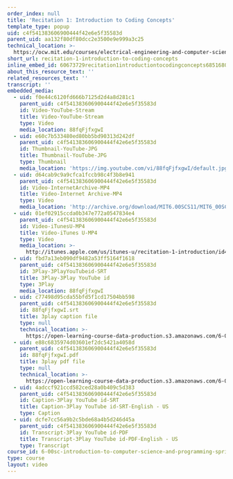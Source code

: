 ```yaml
---
order_index: null
title: 'Recitation 1: Introduction to Coding Concepts'
template_type: popup
uid: c4f541383606900444f42e6e5f35583d
parent_uid: aa132f80df80dcc2e3500e9e999a3c25
technical_location: >-
  https://ocw.mit.edu/courses/electrical-engineering-and-computer-science/6-00sc-introduction-to-computer-science-and-programming-spring-2011/resource-index/recitation-1-introduction-to-coding-concepts
short_url: recitation-1-introduction-to-coding-concepts
inline_embed_id: 60673729recitation1introductiontocodingconcepts68516803
about_this_resource_text: ''
related_resources_text: ''
transcript: ''
embedded_media:
  - uid: f0e44c6120fd666b7125d2d4a8d281c1
    parent_uid: c4f541383606900444f42e6e5f35583d
    id: Video-YouTube-Stream
    title: Video-YouTube-Stream
    type: Video
    media_location: 88fqFjfxgwI
  - uid: e60c7b533480ed80bb5bd90313d242df
    parent_uid: c4f541383606900444f42e6e5f35583d
    id: Thumbnail-YouTube-JPG
    title: Thumbnail-YouTube-JPG
    type: Thumbnail
    media_location: 'https://img.youtube.com/vi/88fqFjfxgwI/default.jpg'
  - uid: d64cab9c9a9cfca1fccb98c4f3b8e941
    parent_uid: c4f541383606900444f42e6e5f35583d
    id: Video-InternetArchive-MP4
    title: Video-Internet Archive-MP4
    type: Video
    media_location: 'http://archive.org/download/MIT6.00SCS11/MIT6_00SCS11_rec01_300k.mp4'
  - uid: 01ef02915ccda0b347e772a0547834e4
    parent_uid: c4f541383606900444f42e6e5f35583d
    id: Video-iTunesU-MP4
    title: Video-iTunes U-MP4
    type: Video
    media_location: >-
      http://itunes.apple.com/us/itunes-u/recitation-1-introduction/id499270153?i=112370299
  - uid: fbd7a13eb090df9482a53ff5164f1618
    parent_uid: c4f541383606900444f42e6e5f35583d
    id: 3Play-3PlayYouTubeid-SRT
    title: 3Play-3Play YouTube id
    type: 3Play
    media_location: 88fqFjfxgwI
  - uid: c77498d95cda55bfd5f1cd17504bb598
    parent_uid: c4f541383606900444f42e6e5f35583d
    id: 88fqFjfxgwI.srt
    title: 3play caption file
    type: null
    technical_location: >-
      https://open-learning-course-data-production.s3.amazonaws.com/6-00sc-introduction-to-computer-science-and-programming-spring-2011/92b1a30bd63c7dae91f80fde942d57c7_88fqFjfxgwI.srt
  - uid: e88c6835974d03601ef2dc5421a4058d
    parent_uid: c4f541383606900444f42e6e5f35583d
    id: 88fqFjfxgwI.pdf
    title: 3play pdf file
    type: null
    technical_location: >-
      https://open-learning-course-data-production.s3.amazonaws.com/6-00sc-introduction-to-computer-science-and-programming-spring-2011/34fb2106e59f269f841cc04269ddcbe1_88fqFjfxgwI.pdf
  - uid: 4adccf921ccd582ced28a0b409c5d383
    parent_uid: c4f541383606900444f42e6e5f35583d
    id: Caption-3Play YouTube id-SRT
    title: Caption-3Play YouTube id-SRT-English - US
    type: Caption
  - uid: dcfe7cc56a9b2c5bde68a4b5d246d45a
    parent_uid: c4f541383606900444f42e6e5f35583d
    id: Transcript-3Play YouTube id-PDF
    title: Transcript-3Play YouTube id-PDF-English - US
    type: Transcript
course_id: 6-00sc-introduction-to-computer-science-and-programming-spring-2011
type: course
layout: video
---
```

